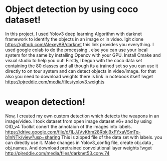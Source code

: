 # Object detection by using coco dataset!
In this project, I used Yolov3 deep learning Algorithm with darknet framework to identify the objects in an image or in video.
!git clone https://github.com/AlexeyAB/darknet this link provides you everything.
I used google colab to do the processing , else you can use your local system for the same by installing Opencv with your GPU. Install Cmake and visual studio to help you out!
Firstly,I begun with the coco data set containing the 80 classes and all though its a trained set so you can use it directly to on tour system and can detect objects in video/image.
for that also you need to download weights there is link in notebook itself 
!wget https://pjreddie.com/media/files/yolov3.weights

# weapon detection!
Now, I created my own custom detection which detects the weapons in an image/video.
I took dataset from open image dataset v6+ and by using OID_v4 Toolkit conert the annotaion of the images into labels.
https://drive.google.com/file/d/1LJJVvKhm28Rbkj9xFYxaVSmTq-b1nNTk/view?usp=sharing 
This is zipped file of the data set with labels. you can directly use it.
Make changes in Yolov3_config file, create obj.data , obj.names.
And download pretrained convolutional layer weights
!wget http://pjreddie.com/media/files/darknet53.conv.74

